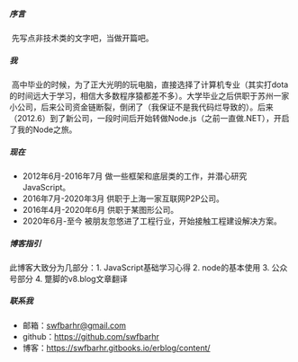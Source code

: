 ##### 序言
&nbsp;先写点非技术类的文字吧，当做开篇吧。

##### 我
&nbsp;高中毕业的时候，为了正大光明的玩电脑，直接选择了计算机专业（其实打dota的时间远大于学习，相信大多数程序猿都差不多）。大学毕业之后供职于苏州一家小公司，后来公司资金链断裂，倒闭了（我保证不是我代码烂导致的）。后来（2012.6）到了新公司，一段时间后开始转做Node.js（之前一直做.NET），开启了我的Node之旅。

##### 现在
+ 2012年6月-2016年7月 做一些框架和底层类的工作，并潜心研究JavaScript。
+ 2016年7月-2020年3月 供职于上海一家互联网P2P公司。
+ 2016年4月-2020年6月 供职于某图形公司。
+ 2020年6月-至今 被朋友忽悠进了工程行业，开始接触工程建设解决方案。

##### 博客指引
此博客大致分为几部分：1. JavaScript基础学习心得 2. node的基本使用 3. 公众号部分 4. 蹩脚的v8.blog文章翻译

##### 联系我
+  邮箱：swfbarhr@gmail.com
+  github：https://github.com/swfbarhr
+  博客：https://swfbarhr.gitbooks.io/erblog/content/
